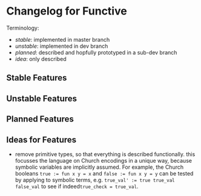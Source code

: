 # Changelog for Functive

Terminology:
- _stable_: implemented in master branch
- _unstable_: implemented in dev branch
- _planned_: described and hopfully prototyped in a sub-dev branch
- _idea_: only described

## Stable Features

## Unstable Features

## Planned Features

## Ideas for Features

- remove primitive types, so that everything is described functionally. this focusses the language on Church encodings in a unique way, because symbolic variables are implicitly assumed. For example, the Church booleans `true := fun x y = x` and `false := fun x y = y` can be tested by applying to symbolic terms, e.g. `true_val' := true true_val false_val` to see if  indeed`true_check = true_val`.
